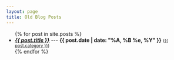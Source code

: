```yaml
---
layout: page
title: Old Blog Posts
---
```


<section>
<ul>
  {% for post in site.posts %}
  <li>
    <i><a href="{{site.baseurl}}{{post.url}}"><strong>{{ post.title }}</strong></a></i> --- <strong>{{ post.date | date: "%A, %B %e, %Y" }}</strong>
<small>(<a class="category" href="{{site.baseurl}}/categories/{{ post.category | downcase }}.html">{{ post.category }}</a>)</small>
  </li>
  {% endfor %}
</ul>
</section>
